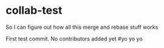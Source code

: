 # collab-test
So I can figure out how all this merge and rebase stuff works

First test commit. No contributors added yet
#yo yo yo
